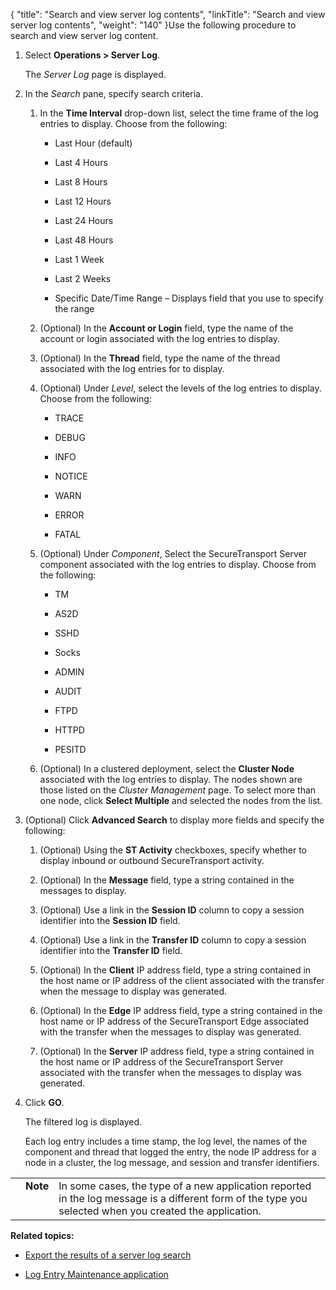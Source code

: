 {
    "title": "Search and view server log contents",
    "linkTitle": "Search and view server log contents",
    "weight": "140"
}Use the following procedure to search and view server log content.

1.  Select **Operations > Server Log**.  
    The *Server Log* page is displayed.
2.  In the *Search* pane, specify search criteria.
    1.  In the **Time Interval** drop-down list, select the time frame of the log entries to display. Choose from the following:
        -   Last Hour (default)
        -   Last 4 Hours
        -   Last 8 Hours
        -   Last 12 Hours
        -   Last 24 Hours
        -   Last 48 Hours
        -   Last 1 Week
        -   Last 2 Weeks
        -   Specific Date/Time Range – Displays field that you use to specify the range
    2.  (Optional) In the **Account or Login** field, type the name of the account or login associated with the log entries to display.
    3.  (Optional) In the **Thread** field, type the name of the thread associated with the log entries for to display.
    4.  (Optional) Under *Level*, select the levels of the log entries to display. Choose from the following:
        -   TRACE
        -   DEBUG
        -   INFO
        -   NOTICE
        -   WARN
        -   ERROR
        -   FATAL
    5.  (Optional) Under *Component*, Select the SecureTransport Server component associated with the log entries to display. Choose from the following:
        -   TM
        -   AS2D
        -   SSHD
        -   Socks
        -   ADMIN
        -   AUDIT
        -   FTPD
        -   HTTPD
        -   PESITD
    6.  (Optional) In a clustered deployment, select the **Cluster Node** associated with the log entries to display. The nodes shown are those listed on the *Cluster Management* page. To select more than one node, click **Select Multiple** and selected the nodes from the list.
3.  (Optional) Click **Advanced Search** to display more fields and specify the following:
    1.  (Optional) Using the **ST Activity** checkboxes, specify whether to display inbound or outbound SecureTransport activity.
    2.  (Optional) In the **Message** field, type a string contained in the messages to display.
    3.  (Optional) Use a link in the **Session ID** column to copy a session identifier into the **Session ID** field.
    4.  (Optional) Use a link in the **Transfer ID** column to copy a session identifier into the **Transfer ID** field.
    5.  (Optional) In the **Client** IP address field, type a string contained in the host name or IP address of the client associated with the transfer when the message to display was generated.
    6.  (Optional) In the **Edge** IP address field, type a string contained in the host name or IP address of the SecureTransport Edge associated with the transfer when the messages to display was generated.
    7.  (Optional) In the **Server** IP address field, type a string contained in the host name or IP address of the SecureTransport Server associated with the transfer when the messages to display was generated.
4.  Click **GO**.  
    The filtered log is displayed.  
    Each log entry includes a time stamp, the log level, the names of the component and thread that logged the entry, the node IP address for a node in a cluster, the log message, and session and transfer identifiers.

<table cellpadding="0" cellspacing="0">
   <col/>
   <col/>
   <col/>
      <tr>
         <td valign="top">         </td>
         <td valign="top"><span><b>Note</b></span>
         </td>
         <td data-mc-autonum="&lt;b&gt;Note&lt;/b&gt;" valign="top">In some cases, the type of a new application reported in the log message is a different form of the type you selected when you created the application.         </td>
      </tr>
</table>

**Related topics:**

-   [Export the results of a server log search](../t_st_export_results_server_log_search)
-   [Log Entry Maintenance application](../c_st_log_entry_maintenance_application)
